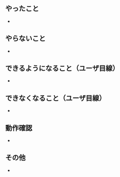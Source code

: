 ## やったこと
<!-- * このプルリクで何をしたのか？ -->
- 

## やらないこと
<!-- * このプルリクでやらないことは何か？（あれば。無いなら「無し」でOK）（やらない場合は、いつやるのかを明記する。） -->
- 

## できるようになること（ユーザ目線）
<!-- * 何ができるようになるのか？（あれば。無いなら「無し」でOK） -->
- 

## できなくなること（ユーザ目線）
<!-- * 何ができなくなるのか？（あれば。無いなら「無し」でOK） -->
- 

## 動作確認
<!-- * どのような動作確認を行ったのか？　結果はどうか？ -->
- 

## その他
<!-- * レビュワーへの参考情報（実装上の懸念点や注意点などあれば記載） -->
- 
